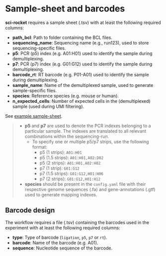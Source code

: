 # Sample-sheet and barcodes

**sci-rocket** requires a sample sheet (.tsv) with at least the following required columns:

* **path_bcl**: Path to folder containing the BCL files.
* **sequencing_name**: Sequencing name (e.g., run123), used to store sequencing-specific files.
* **p5**: PCR (p5) index (e.g. A01:H01) used to identify the sample during demultiplexing.
* **p7**: PCR (p7) index (e.g. G01:G12) used to identify the sample during demultiplexing.
* **barcode_rt**: RT barcode (e.g. P01-A01) used to identify the sample during demultiplexing.
* **sample_name**: Name of the demultiplexed sample, used to generate sample-specific files.
* **species**: Reference species (e.g. mouse or human).
* **n_expected_cells**: Number of expected cells in the (demultiplexed) sample (used during UMI filtering).

See [example sample-sheet](https://github.com/odomlab2/sci-rocket/blob/main/workflow/examples/example_samplesheet.tsv).

> * **p5** and **p7** are used to denote the PCR indexes belonging to a particular sample. The indexes are translated to all relevant combinations within the sequencing-run.
>   * To specify one or multiple p5/p7 strips, use the following format:
>     * p5 (1 strips): `A01:H01`
>     * p5 (1.5 strips): `A01:H01,A02:D02`
>     * p5 (2 strips): `A01:H01,A02:H02`
>     * p7 (1 strip): `G01:G12`
>     * p7 (1.5 strips): `G01:G12,H01:H06`
>     * p7 (2 strips): `G01:G12,H01:H12`
> * **species** should be present in the `config.yaml` file with their respective genome sequences (.fa) and gene-annotations (.gtf) used to generate mapping indexes.

## Barcode design

The workflow requires a file (.tsv) containing the barcodes used in the experiment with at least the following required columns:

* **type**: Type of barcode (`ligation`, `p5`, `p7` or `rt`).
* **barcode**: Name of the barcode (e.g. A01).
* **sequence**: Nucleotide sequence of the barcode.
